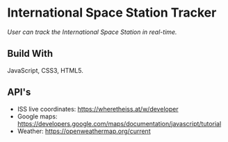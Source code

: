 # International Space Station Tracker

*User can track the International Space Station in real-time.*

## Build With

JavaScript, CSS3, HTML5.

## API's

* ISS live coordinates: https://wheretheiss.at/w/developer
* Google maps: https://developers.google.com/maps/documentation/javascript/tutorial
* Weather: https://openweathermap.org/current

